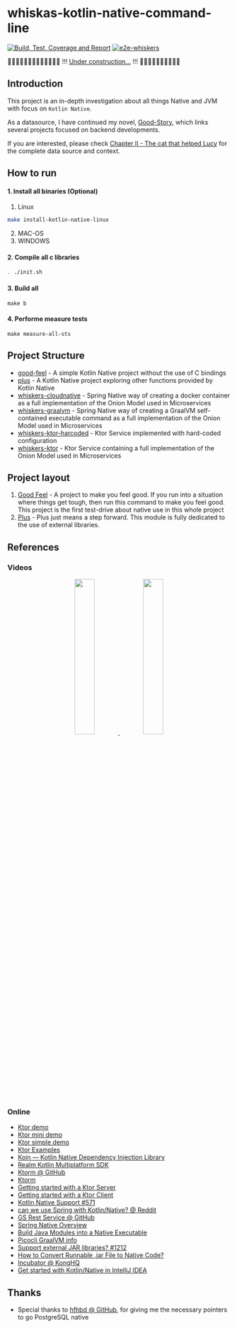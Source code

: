 # whiskas-kotlin-native-command-line


[![Build, Test, Coverage and Report](https://github.com/jesperancinha/whiskers-kotlin-native/actions/workflows/whiskers.yml/badge.svg)](https://github.com/jesperancinha/whiskers-kotlin-native/actions/workflows/whiskers.yml)
[![e2e-whiskers](https://github.com/jesperancinha/whiskers-kotlin-native/actions/workflows/whiskers-e2e.yml/badge.svg)](https://github.com/jesperancinha/whiskers-kotlin-native/actions/workflows/whiskers-e2e.yml)

🚧🚧🚧🚧🚧🚧🚧🚧🚧🚧🚧🚧🚧 !!! [Under construction...](https://github.com/jesperancinha/project-signer/blob/master/project-signer-templates/UnderConstruction.md) !!! 🚧🚧🚧🚧🚧🚧🚧🚧🚧🚧

## Introduction

This project is an in-depth investigation about all things Native and JVM with focus on `Kotlin Native`.

As a datasource, I have continued my novel, [Good-Story](https://github.com/jesperancinha/good-story/blob/main/docs/good.story/GoodStory.md), which links several projects focused on backend developments.

If you are interested, please check [Chapter II - The cat that helped Lucy](./docs/good.story/good.story.chapter.2.md) for the complete data source and context.

## How to run

#### 1. Install all binaries (Optional)

1. Linux

```bash
make install-kotlin-native-linux
```

2. MAC-OS
3. WINDOWS

#### 2. Compile all c libraries

```bash
. ./init.sh
```

#### 3. Build all

```shell
make b
```

#### 4. Performe measure tests

```shell
make measure-all-sts
```

## Project Structure

- [good-feel](./good-feel) - A simple Kotlin Native project without the use of C bindings
- [plus](./plus) - A Kotlin Native project exploring other functions provided by Kotlin Native
- [whiskers-cloudnative](./whiskers-cloudnative) - Spring Native way of creating a docker container as a full implementation of the Onion Model used in Microservices
- [whiskers-graalvm](./whiskers-graalvm) - Spring Native way of creating a GraalVM self-contained executable command as a full implementation of the Onion Model used in Microservices
- [whiskers-ktor-harcoded](./whiskers-ktor-harcoded) - Ktor Service implemented with hard-coded configuration
- [whiskers-ktor](./whiskers-ktor) - Ktor Service containing a full implementation of the Onion Model used in Microservices

## Project layout

1. [Good Feel](./good-feel) -  A project to make you feel good. If you run into a situation where things get tough, then run this command to make you feel good. This project is the first test-drive about native use in this whole project
2. [Plus](./plus) - Plus just means a step forward. This module is fully dedicated to the use of external libraries.

## References

### Videos

<div align="center">
      <a title="Ktor From the Ground Up" href="https://www.youtube.com/watch?v=WlvK6zYo8Sw">
     <img 
          src="https://img.youtube.com/vi/WlvK6zYo8Sw/0.jpg" 
          style="width:30%;">
      </a>
      <a title="Applied Event Streaming With Apache Kafka, Kotlin, and Ktor" href="https://www.youtube.com/watch?v=6qxkawU0qKA">
     <img 
          src="https://img.youtube.com/vi/6qxkawU0qKA/0.jpg" 
          style="width:30%;">
      </a>
</div>

### Online
- [Ktor demo](https://github.com/antonarhipov/ktor-demo)
- [Ktor mini demo](https://github.com/antonarhipov/ktor-mini-demo)
- [Ktor simple demo](https://github.com/antonarhipov/ktor-simple-demo)
- [Ktor Examples](https://github.com/ktorio/ktor-samples)
- [Koin — Kotlin Native Dependency Injection Library](https://medium.com/android-dev-hacks/koin-kotlin-native-dependency-injection-library-f1daddc1ef99)
- [Realm Kotlin Multiplatform SDK](https://blog.jetbrains.com/kotlin/2021/04/realm-kotlin-multiplatform-sdk/)
- [Ktorm @ GitHub](https://github.com/kotlin-orm/ktorm)
- [Ktorm](https://www.ktorm.org/)
- [Getting started with a Ktor Server](https://ktor.io/docs/intellij-idea.html)
- [Getting started with a Ktor Client](https://ktor.io/docs/getting-started-ktor-client.html)
- [Kotlin Native Support #571](https://github.com/ktorio/ktor/issues/571)
- [can we use Spring with Kotlin/Native? @ Reddit](https://www.reddit.com/r/Kotlin/comments/fkn5ko/can_we_use_spring_with_kotlinnative/)
- [GS Rest Service @ GitHub](https://github.com/spring-guides/gs-rest-service)
- [Spring Native Overview](https://docs.spring.io/spring-native/docs/current/reference/htmlsingle/#overview)
- [Build Java Modules into a Native Executable](https://www.graalvm.org/22.2/reference-manual/native-image/guides/build-java-modules-into-native-executable/)
- [Picocli GraalVM info](https://picocli.info/#_graalvm_native_image)
- [Support external JAR libraries? #1212](https://github.com/JetBrains/kotlin-native/issues/1212)
- [How to Convert Runnable .jar File to Native Code?](https://stackoverflow.com/questions/52738484/how-to-convert-runnable-jar-file-to-native-code)
- [Incubator @ KongHQ](https://incubator.konghq.com/)
- [Get started with Kotlin/Native in IntelliJ IDEA](https://kotlinlang.org/docs/native-get-started.html#0)

## Thanks

- Special thanks to [hfhbd @ GitHub](https://github.com/hfhbd/postgres-native-sqldelight), for giving me the necessary pointers to go PostgreSQL native
